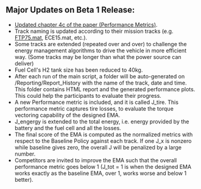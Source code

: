 ## Major Updates on Beta 1 Release:
- [Updated chapter 4c of the paper (Performance Metrics)](./media/MVC2023_chapter4C_update_Beta1.pdf).
- Track naming is updated according to their mission tracks (e.g. [FTP75.mat](ftp://ftp75.mat/), ECE15.mat, etc.).
- Some tracks are extended (repeated over and over) to challenge the energy management algorithms to drive the vehicle in more efficient way. (Some tracks may be longer than what the power source can deliver)
- Fuel Cell's H2 tank size has been reduced to 40kg.
- After each run of the main script, a folder will be auto-generated on /Reporting/Report_History with the name of the track, date and time. This folder contains HTML report and the generated performance plots. This could help the participants to evaluate their progress.
- A new Performance metric is included, and it is called J_tire. This performance metric captures tire losses, to evaluate the torque vectoring capability of the designed EMA.
- J_engergy is extended to the total energy, i.e. energy provided by the battery and the fuel cell and all the losses.
- The final score of the EMA is computed as the normalized metrics with respect to the Baseline Policy against each track. If one J_x is nonzero while baseline gives zero, the overall J will be penalized by a large number.
- Competitors are invited to improve the EMA such that the overall performance metric goes below 1 (J_tot = 1 is when the designed EMA works exactly as the baseline EMA, over 1, works worse and below 1 better).
